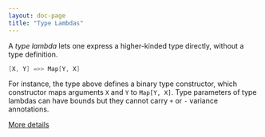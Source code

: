 ```yaml
---
layout: doc-page
title: "Type Lambdas"
---
```


A _type lambda_ lets one express a higher-kinded type directly, without
a type definition.

```scala
[X, Y] =>> Map[Y, X]
```

For instance, the type above defines a binary type constructor, which
constructor maps arguments `X` and `Y` to `Map[Y, X]`. Type parameters
of type lambdas can have bounds but they cannot carry `+` or `-` variance
annotations.

[More details](./type-lambdas-spec.md)
